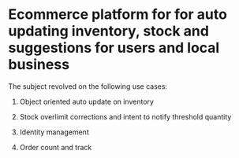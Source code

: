 # Ecommerce platform for for auto updating inventory, stock and suggestions for users and local business

The subject revolved on the following use cases:

1. Object oriented auto update on inventory

2. Stock overlimit corrections and intent to notify threshold quantity

3. Identity management 

4. Order count and track
